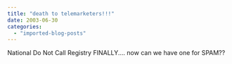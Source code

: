 ```yaml
---
title: "death to telemarketers!!!"
date: 2003-06-30
categories: 
  - "imported-blog-posts"
---
```


National Do Not Call Registry FINALLY.... now can we have one for SPAM??

